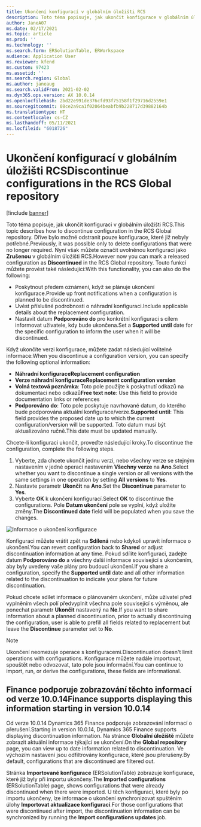 ```yaml
---
title: Ukončení konfigurací v globálním úložišti RCS
description: Toto téma popisuje, jak ukončit konfigurace v globálním úložišti RCS.
author: JaneA07
ms.date: 02/17/2021
ms.topic: article
ms.prod: ''
ms.technology: ''
ms.search.form: ERSolutionTable, ERWorkspace
audience: Application User
ms.reviewer: kfend
ms.custom: 97423
ms.assetid: ''
ms.search.region: Global
ms.author: janeaug
ms.search.validFrom: 2021-02-02
ms.dyn365.ops.version: AX 10.0.14
ms.openlocfilehash: 2bd22e991de376cfd93f75158f1f29716d2559e1
ms.sourcegitcommit: 08ce2a9ca1f02064beabfb9b228717d39882164b
ms.translationtype: HT
ms.contentlocale: cs-CZ
ms.lasthandoff: 05/11/2021
ms.locfileid: "6018726"
---
```

# <a name="discontinue-configurations-in-the-rcs-global-repository"></a><span data-ttu-id="5f4de-103">Ukončení konfigurací v globálním úložišti RCS</span><span class="sxs-lookup"><span data-stu-id="5f4de-103">Discontinue configurations in the RCS Global repository</span></span>

[!include [banner](../includes/banner.md)]

<span data-ttu-id="5f4de-104">Toto téma popisuje, jak ukončit konfiguraci v globálním úložišti RCS.</span><span class="sxs-lookup"><span data-stu-id="5f4de-104">This topic describes how to discontinue configuration in the RCS Global repository.</span></span> <span data-ttu-id="5f4de-105">Dříve bylo možné odstranit pouze konfigurace, které již nebyly potřebné.</span><span class="sxs-lookup"><span data-stu-id="5f4de-105">Previously, it was possible only to delete configurations that were no longer required.</span></span> <span data-ttu-id="5f4de-106">Nyní však můžete označit uvolněnou konfiguraci jako **Zrušenou** v globálním úložišti RCS.</span><span class="sxs-lookup"><span data-stu-id="5f4de-106">However now you can mark a released configuration as **Discontinued** in the RCS Global repository.</span></span> <span data-ttu-id="5f4de-107">Touto funkcí můžete provést také následující:</span><span class="sxs-lookup"><span data-stu-id="5f4de-107">With this functionality, you can also do the following:</span></span> 
 
 - <span data-ttu-id="5f4de-108">Poskytnout předem oznámení, když se plánuje ukončení konfigurace.</span><span class="sxs-lookup"><span data-stu-id="5f4de-108">Provide up front notifications when a configuration is planned to be discontinued.</span></span>
 - <span data-ttu-id="5f4de-109">Uvést příslušné podrobnosti o náhradní konfiguraci.</span><span class="sxs-lookup"><span data-stu-id="5f4de-109">Include applicable details about the replacement configuration.</span></span>
 - <span data-ttu-id="5f4de-110">Nastavit datum **Podporováno do** pro konkrétní konfiguraci s cílem informovat uživatele, kdy bude ukončena.</span><span class="sxs-lookup"><span data-stu-id="5f4de-110">Set a **Supported until** date for the specific configuration to inform the user when it will be discontinued.</span></span>

<span data-ttu-id="5f4de-111">Když ukončíte verzi konfigurace, můžete zadat následující volitelné informace:</span><span class="sxs-lookup"><span data-stu-id="5f4de-111">When you discontinue a configuration version, you can specify the following optional information:</span></span>

  - <span data-ttu-id="5f4de-112">**Náhradní konfigurace**</span><span class="sxs-lookup"><span data-stu-id="5f4de-112">**Replacement configuration**</span></span>
  - <span data-ttu-id="5f4de-113">**Verze náhradní konfigurace**</span><span class="sxs-lookup"><span data-stu-id="5f4de-113">**Replacement configuration version**</span></span>
  - <span data-ttu-id="5f4de-114">**Volná textová poznámka**: Toto pole použijte k poskytnutí odkazů na dokumentaci nebo odkazů</span><span class="sxs-lookup"><span data-stu-id="5f4de-114">**Free text note**: Use this field to provide documentation links or references</span></span>
  - <span data-ttu-id="5f4de-115">**Podporováno do**: Toto pole poskytuje navrhované datum, do kterého bude podporována aktuální konfigurace/verze.</span><span class="sxs-lookup"><span data-stu-id="5f4de-115">**Supported until**: This field provides the proposed date up to which the current configuration/version will be supported.</span></span> <span data-ttu-id="5f4de-116">Toto datum musí být aktualizováno ručně.</span><span class="sxs-lookup"><span data-stu-id="5f4de-116">This date must be updated manually.</span></span>
  
<span data-ttu-id="5f4de-117">Chcete-li konfiguraci ukončit, proveďte následující kroky.</span><span class="sxs-lookup"><span data-stu-id="5f4de-117">To discontinue the configuration, complete the following steps.</span></span> 

1. <span data-ttu-id="5f4de-118">Vyberte, zda chcete ukončit jednu verzi, nebo všechny verze se stejným nastavením v jedné operaci nastavením **Všechny verze** na **Ano**.</span><span class="sxs-lookup"><span data-stu-id="5f4de-118">Select whether you want to discontinue a single version or all versions with the same settings in one operation by setting **All versions** to **Yes**.</span></span> 
2. <span data-ttu-id="5f4de-119">Nastavte parametr **Ukončit** na **Ano**.</span><span class="sxs-lookup"><span data-stu-id="5f4de-119">Set the **Discontinue** parameter to **Yes**.</span></span>
3. <span data-ttu-id="5f4de-120">Vyberte **OK** k ukončení konfigurací.</span><span class="sxs-lookup"><span data-stu-id="5f4de-120">Select **OK** to discontinue the configurations.</span></span> <span data-ttu-id="5f4de-121">Pole **Datum ukončení** pole se vyplní, když uložíte změny.</span><span class="sxs-lookup"><span data-stu-id="5f4de-121">The **Discontinued date** field will be populated when you save the changes.</span></span>

![Informace o ukončení konfigurace](media/Discontinue-details-2.png)
  
<span data-ttu-id="5f4de-123">Konfiguraci můžete vrátit zpět na **Sdílená** nebo kdykoli upravit informace o ukončení.</span><span class="sxs-lookup"><span data-stu-id="5f4de-123">You can revert configuration back to **Shared** or adjust discontinuation information at any time.</span></span> <span data-ttu-id="5f4de-124">Pokud sdílíte konfiguraci, zadejte datum **Podporováno do** a všechny další informace související s ukončením, aby byly uvedeny vaše plány pro budoucí ukončení.</span><span class="sxs-lookup"><span data-stu-id="5f4de-124">If you share a configuration, specify the **Supported until** date and all other information related to the discontinuation to indicate your plans for future discontinuation.</span></span>

<span data-ttu-id="5f4de-125">Pokud chcete sdílet informace o plánovaném ukončení, může uživatel před vyplněním všech polí předvyplnit všechna pole související s výměnou, ale ponechat parametr **Ukončit** nastavený na **Ne**.</span><span class="sxs-lookup"><span data-stu-id="5f4de-125">If you want to share information about a planned discontinuation, prior to actually discontinuing the configuration, user is able to prefill all fields related to replacement but leave the **Discontinue** parameter set to **No**.</span></span>

> [!NOTE]
> <span data-ttu-id="5f4de-126">Ukončení neomezuje operace s konfiguracemi.</span><span class="sxs-lookup"><span data-stu-id="5f4de-126">Discontinuation doesn't limit operations with configurations.</span></span> <span data-ttu-id="5f4de-127">Konfigurace můžete nadále importovat, spouštět nebo odvozovat, tato pole jsou informační.</span><span class="sxs-lookup"><span data-stu-id="5f4de-127">You can continue to import, run, or derive the configurations, these fields are informational.</span></span>

## <a name="finance-supports-displaying-this-information-starting-in-version-10014"></a><span data-ttu-id="5f4de-128">Finance podporuje zobrazování těchto informací od verze 10.0.14</span><span class="sxs-lookup"><span data-stu-id="5f4de-128">Finance supports displaying this information starting in version 10.0.14</span></span>

<span data-ttu-id="5f4de-129">Od verze 10.0.14 Dynamics 365 Finance podporuje zobrazování informací o přerušení.</span><span class="sxs-lookup"><span data-stu-id="5f4de-129">Starting in version 10.0.14, Dynamics 365 Finance supports displaying discontinuation information.</span></span> <span data-ttu-id="5f4de-130">Na stránce **Globální úložiště** můžete zobrazit aktuální informace týkající se ukončení.</span><span class="sxs-lookup"><span data-stu-id="5f4de-130">On the **Global repository** page, you can view up to date information related to discontinuation.</span></span> <span data-ttu-id="5f4de-131">Ve výchozím nastavení jsou odfiltrovány konfigurace, které jsou přerušeny.</span><span class="sxs-lookup"><span data-stu-id="5f4de-131">By default, configurations that are discontinued are filtered out.</span></span>
  
<span data-ttu-id="5f4de-132">Stránka **Importované konfigurace** (ERSolutionTable) zobrazuje konfigurace, které již byly při importu ukončeny.</span><span class="sxs-lookup"><span data-stu-id="5f4de-132">The **Imported configurations** (ERSolutionTable) page, shows configurations that were already discontinued when there were imported.</span></span> <span data-ttu-id="5f4de-133">U těch konfigurací, které byly po importu ukončeny, lze informace o ukončení synchronizovat spuštěním úlohy **Importovat aktualizace konfigurací**.</span><span class="sxs-lookup"><span data-stu-id="5f4de-133">For those configurations that were discontinued after import, the discontinuation information can be synchronized by running the **Import configurations updates** job.</span></span>


